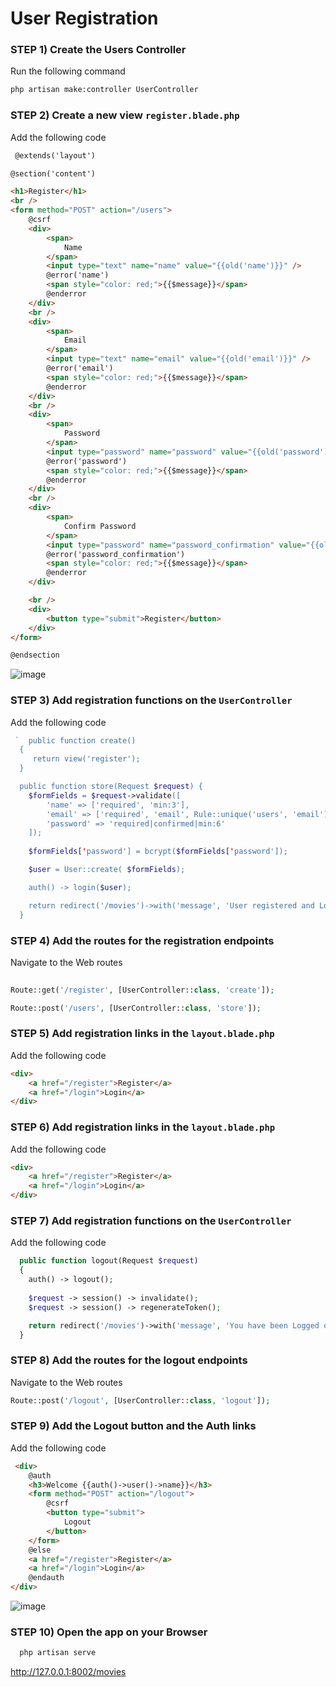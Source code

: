 # User Registration

### STEP 1) Create the Users Controller

Run the following command

```bash
php artisan make:controller UserController
```

### STEP 2) Create a new view `register.blade.php`

Add the following code

```html
 @extends('layout')

@section('content')

<h1>Register</h1>
<br />
<form method="POST" action="/users">
    @csrf
    <div>
        <span>
            Name
        </span>
        <input type="text" name="name" value="{{old('name')}}" />
        @error('name')
        <span style="color: red;">{{$message}}</span>
        @enderror
    </div>
    <br />
    <div>
        <span>
            Email
        </span>
        <input type="text" name="email" value="{{old('email')}}" />
        @error('email')
        <span style="color: red;">{{$message}}</span>
        @enderror
    </div>
    <br />
    <div>
        <span>
            Password
        </span>
        <input type="password" name="password" value="{{old('password')}}" />
        @error('password')
        <span style="color: red;">{{$message}}</span>
        @enderror
    </div>
    <br />
    <div>
        <span>
            Confirm Password
        </span>
        <input type="password" name="password_confirmation" value="{{old('password2')}}" />
        @error('password_confirmation')
        <span style="color: red;">{{$message}}</span>
        @enderror
    </div>

    <br />
    <div>
        <button type="submit">Register</button>
    </div>
</form>

@endsection
```

![image](https://user-images.githubusercontent.com/31894600/195351718-9ac07c98-6de9-4729-9348-24bf0f799551.png)


### STEP 3) Add registration functions on the `UserController`

Add the following code 

```php
 `  public function create()
  {
     return view('register');
  }

  public function store(Request $request) {
    $formFields = $request->validate([
        'name' => ['required', 'min:3'],
        'email' => ['required', 'email', Rule::unique('users', 'email')],
        'password' => 'required|confirmed|min:6'
    ]);
  
    $formFields['password'] = bcrypt($formFields['password']);

    $user = User::create( $formFields);

    auth() -> login($user);

    return redirect('/movies')->with('message', 'User registered and Logged in!');
  }
```

### STEP 4) Add the routes for the registration endpoints

Navigate to the Web routes

```php
   
Route::get('/register', [UserController::class, 'create']);

Route::post('/users', [UserController::class, 'store']);
```

### STEP 5) Add registration links in the `layout.blade.php`

Add the following code

```html
<div>
    <a href="/register">Register</a>
    <a href="/login">Login</a>
</div>

```

### STEP 6) Add registration links in the `layout.blade.php`

Add the following code

```html
<div>
    <a href="/register">Register</a>
    <a href="/login">Login</a>
</div>

```

### STEP 7) Add registration functions on the `UserController`

Add the following code

```php
  public function logout(Request $request)
  {
    auth() -> logout();
    
    $request -> session() -> invalidate();
    $request -> session() -> regenerateToken();

    return redirect('/movies')->with('message', 'You have been Logged out!');
  }
```

### STEP 8) Add the routes for the logout endpoints

Navigate to the Web routes

```php
Route::post('/logout', [UserController::class, 'logout']);
```

### STEP 9) Add the Logout button and the Auth links

Add the following code

```html
 <div>
    @auth
    <h3>Welcome {{auth()->user()->name}}</h3>
    <form method="POST" action="/logout">
        @csrf
        <button type="submit">
            Logout
        </button>
    </form>
    @else
    <a href="/register">Register</a>
    <a href="/login">Login</a>
    @endauth
</div>
```

![image](https://user-images.githubusercontent.com/31894600/195351550-76519cc2-5099-46d6-a65b-43908f2e348e.png)


### STEP 10) Open the app on your Browser

```bash
  php artisan serve
```

http://127.0.0.1:8002/movies
